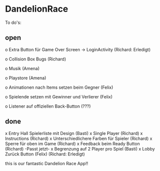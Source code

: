 # DandelionRace

To do's:

open
----

o Extra Button für Game Over Screen -> LoginActivity (Richard: Erledigt)

o Collision Box Bugs (Richard)

o Musik (Amena)

o Playstore (Amena)

o Animationen nach Items setzen beim Gegner (Felix)

o Spielende setzen mit Gewinner und Verlierer (Felix)

o Listener auf offiziellen Back-Button (???)


done
-----
x Entry Hall Spielerliste mit Design (Basti)
x Single Player (Richard)
x Instructions (Richard)
x Unterschiedlichere Farben für Spieler (Richard)
x Sperre für oben im Game (Richard)
x Feedback beim Ready Button (Richard) -Passt jetzt-
x Begrenzung auf 2 Player pro Spiel (Basti)
x Lobby Zurück Button (Felix) (Richard: Erledigt)

this is our fantastic Dandelion Race App!!
